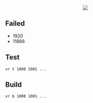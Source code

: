 <p align=center>
  <a href="https://solved.ac/gnlowing">
    <img src="http://mazassumnida.wtf/api/v2/generate_badge?boj=gnlowing"/>
  </a>
</p>

## Failed
- 1920
- 11866

## Test
  ```
  vr t 1000 1001 ...
  ```
## Build
  ```
  vr b 1000 1001 ...
  ```